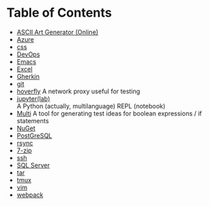 # Table of Contents

- [ASCII Art Generator (Online)](http://patorjk.com/software/taag/#p=display&f=Graffiti&t=Type%20Something%20)
- [Azure](./azure)
- [css](./css)
- [DevOps](./devops/)
- [Emacs](./emacs/)
- [Excel](./excel)
- [Gherkin](./gherkin)
- [git](./git)
- [hoverfly](./hoverfly) A network proxy useful for testing
- [jupyter(lab)](./jupyter)<br>  A Python (actually, multilanguage) REPL (notebook)
- [Multi](http://www.exampler.com/testing-com/tools/multi/README.html)
    A tool for generating test ideas for boolean expressions / if statements
- [NuGet](./nuget)
- [PostGreSQL](./psql)
- [rsync](./rsync)
- [7-zip](./7-zip)
- [ssh](./ssh)
- [SQL Server](./sql-server)
- [tar](./tar)
- [tmux](./tmux)
- [vim](./vim)
- [webpack](./webpack)